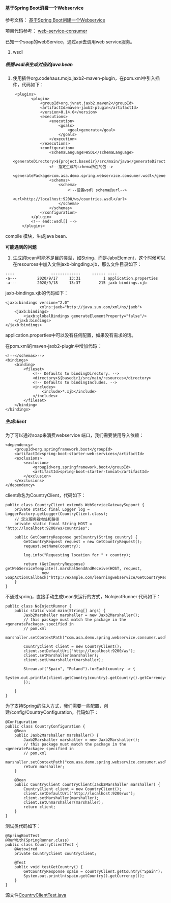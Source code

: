 #### 基于Spring Boot消费一个Webservice

参考文档：
[基于Spring Boot创建一个Webservice]()

项目代码参考：
[web-service-consumer](https://github.com/GitHubsteven/spring-in-action2.0/tree/master/spring-boot-webservice/web-service-consumer)

已知一个soap的webService，通过api去调用web service服务。
1. wsdl

##### 根据wsdl来生成对应的java bean
1. 使用插件org.codehaus.mojo.jaxb2-maven-plugin，在pom.xml中引入插件，代码如下：
    ```
     <plugins>
            <plugin>
                <groupId>org.jvnet.jaxb2.maven2</groupId>
                <artifactId>maven-jaxb2-plugin</artifactId>
                <version>0.14.0</version>
                <executions>
                    <execution>
                        <goals>
                            <goal>generate</goal>
                        </goals>
                    </execution>
                </executions>
                <configuration>
                    <schemaLanguage>WSDL</schemaLanguage>
                    <generateDirectory>${project.basedir}/src/main/java</generateDirectory>
                    <!--指定生成的schema所在的包-->
                    <generatePackage>com.asa.demo.spring.webservice.consumer.wsdl</generatePackage>
                    <schemas>
                        <schema>
                            <!--设置wsdl schema的url-->
                            <url>http://localhost:9200/ws/countries.wsdl</url>
                        </schema>
                    </schemas>
                </configuration>
            </plugin>
            <!-- end::wsdl[] -->
        </plugins>
    ```
compile 模块，生成java bean.

**可能遇到的问题**
1. 生成的bean可能不是目的类型，如String，而是JabxElement<String>，这个时候可以在resources中加入文件jaxb-bingding.xjb，那么文件目录如下：
```
----                -------------     ------ ----
-a---         2020/9/17     13:31          1 application.properties
-a---         2020/9/18     13:37        215 jaxb-bindings.xjb
```

jaxb-bindings.xjb的代码如下：
```
<jaxb:bindings version="2.0"
               xmlns:jaxb="http://java.sun.com/xml/ns/jaxb">
    <jaxb:bindings>
        <jaxb:globalBindings generateElementProperty="false"/>
    </jaxb:bindings>
</jaxb:bindings>
```

application.properties中可以没有任何配置，如果没有需求的话。

在pom.xml的maven-jaxb2-plugin中增加代码：
```
<!--</schemas>-->
<bindings>
    <binding>
        <fileset>
            <!-- Defaults to bindingDirectory. -->
            <directory>${basedir}/src/main/resources</directory>
            <!-- Defaults to bindingIncludes. -->
            <includes>
                <include>*.xjb</include>
            </includes>
        </fileset>
    </binding>
</bindings>
```

##### 生成client

为了可以通过soap来消费webservice 端口，我们需要使用导入依赖：
```
<dependency>
	<groupId>org.springframework.boot</groupId>
	<artifactId>spring-boot-starter-web-services</artifactId>
	<exclusions>
		<exclusion>
			<groupId>org.springframework.boot</groupId>
			<artifactId>spring-boot-starter-tomcat</artifactId>
		</exclusion>
	</exclusions>
</dependency>
```

client命名为CountryClient，代码如下：
```
public class CountryClient extends WebServiceGatewaySupport {
    private static final Logger log = LoggerFactory.getLogger(CountryClient.class);
    // 定义服务器地址和路径
    private static final String HOST = "http://localhost:9200/ws/countries";

    public GetCountryResponse getCountry(String country) {
        GetCountryRequest request = new GetCountryRequest();
        request.setName(country);

        log.info("Requesting location for " + country);

        return (GetCountryResponse) getWebServiceTemplate().marshalSendAndReceive(HOST, request,
                new SoapActionCallback("http://example.com/learningwebservice/GetCountryRequest"));
    }
}
```

不通过spring，直接手动生成bean来运行的方式，NoInjectRunner 代码如下：
```
public class NoInjectRunner {
    public static void main(String[] args) {
        Jaxb2Marshaller marshaller = new Jaxb2Marshaller();
        // this package must match the package in the <generatePackage> specified in
        // pom.xml
        marshaller.setContextPath("com.asa.demo.spring.webservice.consumer.wsdl");

        CountryClient client = new CountryClient();
        client.setDefaultUri("http://localhost:9200/ws");
        client.setMarshaller(marshaller);
        client.setUnmarshaller(marshaller);

        Stream.of("Spain", "Poland").forEach(country -> {
            System.out.println(client.getCountry(country).getCountry().getCurrency());
        });

    }
}

```

为了支持Spring的注入方式，我们需要一些配置，创建/config/CountryConfiguration，代码如下：
```
@Configuration
public class CountryConfiguration {
    @Bean
    public Jaxb2Marshaller marshaller() {
        Jaxb2Marshaller marshaller = new Jaxb2Marshaller();
        // this package must match the package in the <generatePackage> specified in
        // pom.xml
        marshaller.setContextPath("com.asa.demo.spring.webservice.consumer.wsdl");
        return marshaller;
    }

    @Bean
    public CountryClient countryClient(Jaxb2Marshaller marshaller) {
        CountryClient client = new CountryClient();
        client.setDefaultUri("http://localhost:9200/ws");
        client.setMarshaller(marshaller);
        client.setUnmarshaller(marshaller);
        return client;
    }
}
```

测试类代码如下：
```
@SpringBootTest
@RunWith(SpringRunner.class)
public class CountryClientTest {
    @Autowired
    private CountryClient countryClient;

    @Test
    public void testGetCountry() {
        GetCountryResponse spain = countryClient.getCountry("Spain");
        System.out.println(spain.getCountry().getCurrency());
    }
}
```
源文件[CountryClientTest.java](https://github.com/GitHubsteven/spring-in-action2.0/blob/master/spring-boot-webservice/web-service-consumer/src/test/java/com/asa/demo/spring/webservice/consumer/client/CountryClientTest.java)